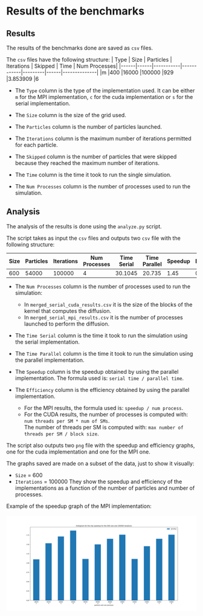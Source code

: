 # Results of the benchmarks

## Results
The results of the benchmarks done are saved as `csv` files.

The `csv` files have the following structure: 
| Type | Size | Particles | Iterations | Skipped | Time | Num Processes|
|------|------|-----------|------------|---------|------|--------------|
|m |400 |16000 |100000 |929 |3.853909 |6

- The `Type` column is the type of the implementation used. It can be either `m` for the MPI implementation, `c` for the cuda implementation or `s` for the serial implementation.

- The `Size` column is the size of the grid used.

- The `Particles` column is the number of particles launched.

- The `Iterations` column is the maximum number of iterations permitted for each particle.

- The `Skipped` column is the number of particles that were skipped because they reached the maximum number of iterations.

- The `Time` column is the time it took to run the single simulation.

- The `Num Processes` column is the number of processes used to run the simulation.


## Analysis
The analysis of the results is done using the `analyze.py` script.

The script takes as input the `csv` files and outputs two `csv` file with the following structure:

| Size | Particles | Iterations | Num Processes|Time Serial | Time Parallel |  Speedup | Efficiency |
|------|-----------|------------|--------------|------------|---------------|----------|------------|
600|54000|100000|4|30.1045|20.735|1.45|0.3625

- The `Num Processes` column is the number of processes used to run the simulation: 
	- In `merged_serial_cuda_results.csv` it is the size of the blocks of the kernel that computes the diffusion.
	- In `merged_serial_mpi_results.csv` it is the number of processes launched to perform the diffusion.

- The `Time Serial` column is the time it took to run the simulation using the serial implementation.

- The `Time Parallel` column is the time it took to run the simulation using the parallel implementation.

- The `Speedup` column is the speedup obtained by using the parallel implementation. The formula used is: `serial time / parallel time`.

- The `Efficiency` column is the efficiency obtained by using the parallel implementation.
	- For the MPI results, the formula used is: `speedup / num process`.
	- For the CUDA results, the number of processes is computed with: `num threads per SM * num of SMs`. <br>The number of threads per SM is computed with: `max number of threads per SM / block size`.

The script also outputs two `png` file with the speedup and efficiency graphs, one for the cuda implementation and one for the MPI one.

The graphs saved are made on a subset of the data, just to show it visually:
- `Size` = 600
- `Iterations` = 100000
They show the speedup and efficiency of the implementations as a function of the number of particles and number of processes.

Example of the speedup graph of the MPI implementation:
<br>
<br>
![Speedup MPI](/performance/results/analyzed/graphs/mpi/speedup_mpi_600_100000.png)
